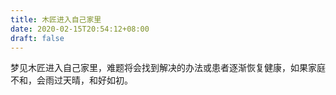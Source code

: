 ```yaml
---
title: 木匠进入自己家里
date: 2020-02-15T20:54:12+08:00
draft: false
---
```


梦见木匠进入自己家里，难题将会找到解决的办法或患者逐渐恢复健康，如果家庭不和，会雨过天晴，和好如初。<br>
